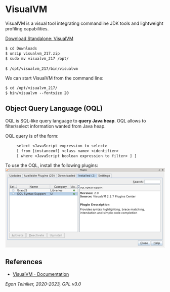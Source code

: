 # VisualVM 

VisualVM is a visual tool integrating commandline JDK tools and lightweight 
profiling capabilities.

[Download Standalone: VisualVM](https://visualvm.github.io/)

```
$ cd Downloads
$ unzip visualvm_217.zip 
$ sudo mv visualvm_217 /opt/

$ /opt/visualvm_217/bin/visualvm
```

We can start VisualVM from the command line:
```
$ cd /opt/visualvm_217/
$ bin/visualvm --fontsize 20
```


## Object Query Language (OQL) 

OQL is SQL-like query language to **query Java heap**. 
OQL allows to filter/select information wanted from Java heap.

OQL query is of the form:
```
     select <JavaScript expression to select>
     [ from [instanceof] <class name> <identifier>
     [ where <JavaScript boolean expression to filter> ] ]
```

To use the OQL, install the following plugins:
![OQL Plugin](VisualVM-Plugins.png)



## References
* [VisualVM - Documentation](https://visualvm.github.io/documentation.html)

*Egon Teiniker, 2020-2023, GPL v3.0*